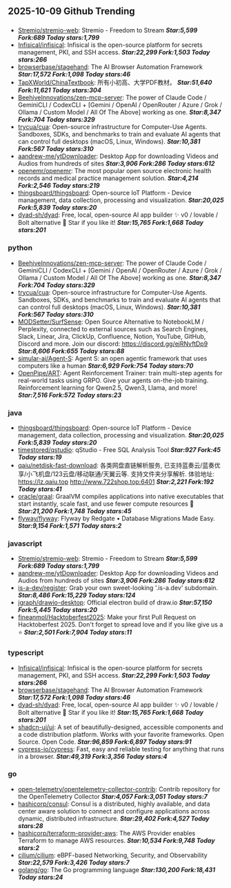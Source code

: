 ## 2025-10-09 Github Trending

### 
* [Stremio/stremio-web](https://github.com/Stremio/stremio-web): Stremio - Freedom to Stream ***Star:5,599 Fork:689 Today stars:1,799***
* [Infisical/infisical](https://github.com/Infisical/infisical): Infisical is the open-source platform for secrets management, PKI, and SSH access. ***Star:22,299 Fork:1,503 Today stars:266***
* [browserbase/stagehand](https://github.com/browserbase/stagehand): The AI Browser Automation Framework ***Star:17,572 Fork:1,098 Today stars:46***
* [TapXWorld/ChinaTextbook](https://github.com/TapXWorld/ChinaTextbook): 所有小初高、大学PDF教材。 ***Star:51,640 Fork:11,621 Today stars:304***
* [BeehiveInnovations/zen-mcp-server](https://github.com/BeehiveInnovations/zen-mcp-server): The power of Claude Code / GeminiCLI / CodexCLI + [Gemini / OpenAI / OpenRouter / Azure / Grok / Ollama / Custom Model / All Of The Above] working as one. ***Star:8,347 Fork:704 Today stars:329***
* [trycua/cua](https://github.com/trycua/cua): Open-source infrastructure for Computer-Use Agents. Sandboxes, SDKs, and benchmarks to train and evaluate AI agents that can control full desktops (macOS, Linux, Windows). ***Star:10,381 Fork:567 Today stars:310***
* [aandrew-me/ytDownloader](https://github.com/aandrew-me/ytDownloader): Desktop App for downloading Videos and Audios from hundreds of sites ***Star:3,906 Fork:286 Today stars:612***
* [openemr/openemr](https://github.com/openemr/openemr): The most popular open source electronic health records and medical practice management solution. ***Star:4,214 Fork:2,546 Today stars:219***
* [thingsboard/thingsboard](https://github.com/thingsboard/thingsboard): Open-source IoT Platform - Device management, data collection, processing and visualization. ***Star:20,025 Fork:5,839 Today stars:20***
* [dyad-sh/dyad](https://github.com/dyad-sh/dyad): Free, local, open-source AI app builder ✨ v0 / lovable / Bolt alternative 🌟 Star if you like it! ***Star:15,765 Fork:1,668 Today stars:201***

### python
* [BeehiveInnovations/zen-mcp-server](https://github.com/BeehiveInnovations/zen-mcp-server): The power of Claude Code / GeminiCLI / CodexCLI + [Gemini / OpenAI / OpenRouter / Azure / Grok / Ollama / Custom Model / All Of The Above] working as one. ***Star:8,347 Fork:704 Today stars:329***
* [trycua/cua](https://github.com/trycua/cua): Open-source infrastructure for Computer-Use Agents. Sandboxes, SDKs, and benchmarks to train and evaluate AI agents that can control full desktops (macOS, Linux, Windows). ***Star:10,381 Fork:567 Today stars:310***
* [MODSetter/SurfSense](https://github.com/MODSetter/SurfSense): Open Source Alternative to NotebookLM / Perplexity, connected to external sources such as Search Engines, Slack, Linear, Jira, ClickUp, Confluence, Notion, YouTube, GitHub, Discord and more. Join our discord: https://discord.gg/ejRNvftDp9 ***Star:8,606 Fork:655 Today stars:88***
* [simular-ai/Agent-S](https://github.com/simular-ai/Agent-S): Agent S: an open agentic framework that uses computers like a human ***Star:6,929 Fork:754 Today stars:70***
* [OpenPipe/ART](https://github.com/OpenPipe/ART): Agent Reinforcement Trainer: train multi-step agents for real-world tasks using GRPO. Give your agents on-the-job training. Reinforcement learning for Qwen2.5, Qwen3, Llama, and more! ***Star:7,516 Fork:572 Today stars:23***

### java
* [thingsboard/thingsboard](https://github.com/thingsboard/thingsboard): Open-source IoT Platform - Device management, data collection, processing and visualization. ***Star:20,025 Fork:5,839 Today stars:20***
* [timestored/qstudio](https://github.com/timestored/qstudio): qStudio - Free SQL Analysis Tool ***Star:927 Fork:45 Today stars:19***
* [qaiu/netdisk-fast-download](https://github.com/qaiu/netdisk-fast-download): 各类网盘直链解析服务, 已支持蓝奏云/蓝奏优享/小飞机盘/123云盘/移动联通/天翼云等. 支持文件夹分享解析. 体验地址: https://lz.qaiu.top http://www.722shop.top:6401 ***Star:2,221 Fork:192 Today stars:41***
* [oracle/graal](https://github.com/oracle/graal): GraalVM compiles applications into native executables that start instantly, scale fast, and use fewer compute resources 🚀 ***Star:21,200 Fork:1,748 Today stars:45***
* [flyway/flyway](https://github.com/flyway/flyway): Flyway by Redgate • Database Migrations Made Easy. ***Star:9,154 Fork:1,571 Today stars:2***

### javascript
* [Stremio/stremio-web](https://github.com/Stremio/stremio-web): Stremio - Freedom to Stream ***Star:5,599 Fork:689 Today stars:1,799***
* [aandrew-me/ytDownloader](https://github.com/aandrew-me/ytDownloader): Desktop App for downloading Videos and Audios from hundreds of sites ***Star:3,906 Fork:286 Today stars:612***
* [is-a-dev/register](https://github.com/is-a-dev/register): Grab your own sweet-looking '.is-a.dev' subdomain. ***Star:8,486 Fork:15,229 Today stars:124***
* [jgraph/drawio-desktop](https://github.com/jgraph/drawio-desktop): Official electron build of draw.io ***Star:57,150 Fork:5,445 Today stars:20***
* [fineanmol/Hacktoberfest2025](https://github.com/fineanmol/Hacktoberfest2025): Make your first Pull Request on Hacktoberfest 2025. Don't forget to spread love and if you like give us a ⭐️ ***Star:2,501 Fork:7,904 Today stars:11***

### typescript
* [Infisical/infisical](https://github.com/Infisical/infisical): Infisical is the open-source platform for secrets management, PKI, and SSH access. ***Star:22,299 Fork:1,503 Today stars:266***
* [browserbase/stagehand](https://github.com/browserbase/stagehand): The AI Browser Automation Framework ***Star:17,572 Fork:1,098 Today stars:46***
* [dyad-sh/dyad](https://github.com/dyad-sh/dyad): Free, local, open-source AI app builder ✨ v0 / lovable / Bolt alternative 🌟 Star if you like it! ***Star:15,765 Fork:1,668 Today stars:201***
* [shadcn-ui/ui](https://github.com/shadcn-ui/ui): A set of beautifully-designed, accessible components and a code distribution platform. Works with your favorite frameworks. Open Source. Open Code. ***Star:96,859 Fork:6,897 Today stars:91***
* [cypress-io/cypress](https://github.com/cypress-io/cypress): Fast, easy and reliable testing for anything that runs in a browser. ***Star:49,319 Fork:3,356 Today stars:4***

### go
* [open-telemetry/opentelemetry-collector-contrib](https://github.com/open-telemetry/opentelemetry-collector-contrib): Contrib repository for the OpenTelemetry Collector ***Star:4,057 Fork:3,051 Today stars:7***
* [hashicorp/consul](https://github.com/hashicorp/consul): Consul is a distributed, highly available, and data center aware solution to connect and configure applications across dynamic, distributed infrastructure. ***Star:29,402 Fork:4,527 Today stars:28***
* [hashicorp/terraform-provider-aws](https://github.com/hashicorp/terraform-provider-aws): The AWS Provider enables Terraform to manage AWS resources. ***Star:10,534 Fork:9,748 Today stars:2***
* [cilium/cilium](https://github.com/cilium/cilium): eBPF-based Networking, Security, and Observability ***Star:22,579 Fork:3,426 Today stars:7***
* [golang/go](https://github.com/golang/go): The Go programming language ***Star:130,200 Fork:18,431 Today stars:24***
